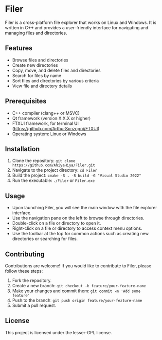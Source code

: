 # Filer

Filer is a cross-platform file explorer that works on Linux and Windows. It is written in C++ and provides a user-friendly interface for navigating and managing files and directories.

## Features

- Browse files and directories
- Create new directories
- Copy, move, and delete files and directories
- Search for files by name
- Sort files and directories by various criteria
- View file and directory details

## Prerequisites

- C++ compiler (clang++ or MSVC)
- Qt framework (version X.X.X or higher)
- FTXUI framework, for terminal UI (https://github.com/ArthurSonzogni/FTXUI)
- Operating system: Linux or Windows

## Installation

1. Clone the repository: `git clone https://github.com/AhiyaHiya/Filer.git`
2. Navigate to the project directory: `cd Filer`
3. Build the project: `cmake -S . -B build -G "Visual Studio 2022"`
4. Run the executable: `./Filer` or `Filer.exe`

## Usage

- Upon launching Filer, you will see the main window with the file explorer interface.
- Use the navigation pane on the left to browse through directories.
- Double-click on a file or directory to open it.
- Right-click on a file or directory to access context menu options.
- Use the toolbar at the top for common actions such as creating new directories or searching for files.

## Contributing

Contributions are welcome! If you would like to contribute to Filer, please follow these steps:

1. Fork the repository.
2. Create a new branch: `git checkout -b feature/your-feature-name`
3. Make your changes and commit them: `git commit -m 'Add some feature'`
4. Push to the branch: `git push origin feature/your-feature-name`
5. Submit a pull request.

## License

This project is licensed under the lesser-GPL license.

